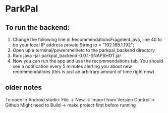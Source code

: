 # ParkPal

## To run the backend:
1. Change the following line in RecommendationsFragment.java, line 40 to be your local IP address
    private String ip = "192.168.1.192";
2. Open up a terminal/powershell/etc to the parkpal_backend directory
3. Run:    java -jar parkpal_backend-0.0.1-SNAPSHOT.jar
4. Now you can run the app and use the recommendations tab.  You should see a notification every 5 minutes alerting you about new recommendations (this is just an arbitrary amount of time right now)

## older notes
To open in Android studio: File -> New -> Import from Version Control -> Github
Might need to Build -> make project first before running

